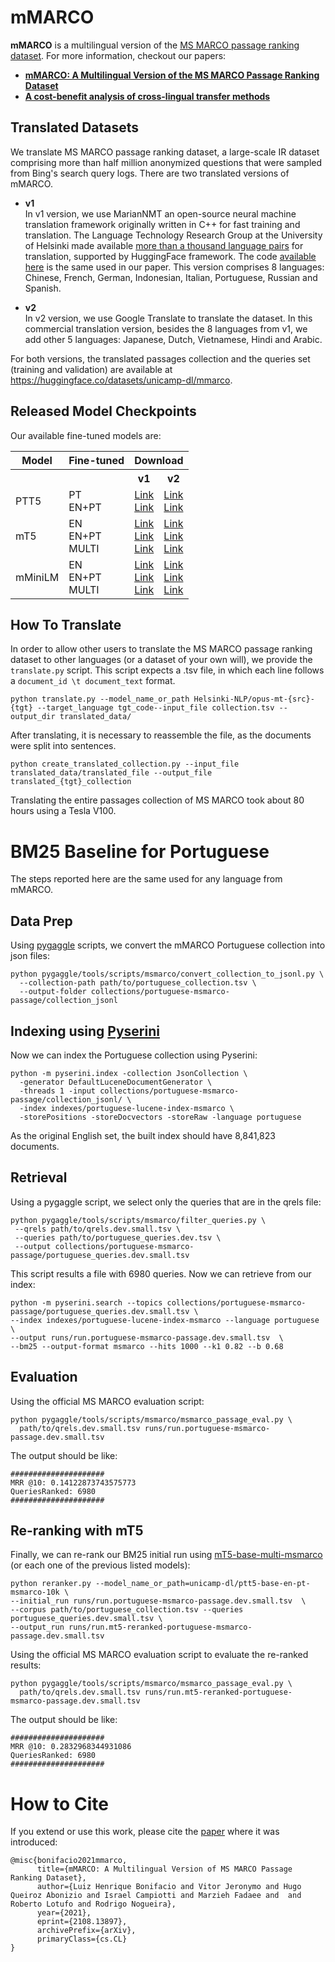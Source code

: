 # mMARCO
**mMARCO** is a multilingual version of the [MS MARCO passage ranking dataset](https://microsoft.github.io/msmarco/).
For more information, checkout our papers:
  * [**mMARCO: A Multilingual Version of the MS MARCO Passage Ranking Dataset**](https://arxiv.org/abs/2108.13897)
  * [**A cost-benefit analysis of cross-lingual transfer methods**](https://arxiv.org/abs/2105.06813)
<!---
This repository presents a neural machine translation-based method for translating the MS MARCO passage ranking dataset.
The code available here is the same used in our paper [**mMARCO: A Multilingual Version of MS MARCO Passage Ranking Dataset**](https://arxiv.org/abs/2108.13897).
-->

## Translated Datasets
We translate MS MARCO passage ranking dataset, a large-scale IR dataset comprising more than half million anonymized questions that were sampled from Bing's search query logs. There are two translated versions of mMARCO.

  * **v1**  
  In v1 version, we use MarianNMT an open-source neural machine translation framework originally written in C++ for fast training and translation. The Language Technology Research Group at the University of Helsinki made available [more than a thousand language pairs](https://huggingface.co/Helsinki-NLP) for translation, supported by HuggingFace framework. The code [available here](https://github.com/unicamp-dl/mMARCO/blob/main/scripts/translate.py) is the same used in our paper.
  This version comprises 8 languages: Chinese, French, German, Indonesian, Italian, Portuguese, Russian and Spanish.

  * **v2**  
  In v2 version, we use Google Translate to translate the dataset. In this commercial translation version, besides the 8 languages from v1, we add other 5 languages: Japanese, Dutch, Vietnamese, Hindi and Arabic.

For both versions, the translated passages collection and the queries set (training and validation) are available at https://huggingface.co/datasets/unicamp-dl/mmarco.

<!---
As described in our work, we made available the MS MARCO passage ranking dataset translated to 8 languages (Chinese, French, German, Indonesian, Italian, Portuguese, Russian and Spanish).
The translated passages collection and the queries set (training and validation) are available at https://huggingface.co/datasets/unicamp-dl/mmarco/tree/main/data/v1.1.
-->

## Released Model Checkpoints
Our available fine-tuned models are: 
<!DOCTYPE html>
<html>
<body>

<table>
  <tr>
    <th>Model</th>
    <th>Fine-tuned</th>
    <th colspan=2>Download</th>
  </tr>
  <tr>
    <th></th>
    <th></th>
    <th>v1</th>
    <th>v2</th>
  </tr>
  <tr>
    <td>PTT5</td>
    <td>PT<br>EN+PT</td>
    <td><a href="https://huggingface.co/unicamp-dl/ptt5-base-pt-msmarco-100k-v1">Link</a><br><a href="https://huggingface.co/unicamp-dl/ptt5-base-en-pt-msmarco-10k-v1">Link</\a></td>
    <td><a href="https://huggingface.co/unicamp-dl/ptt5-base-pt-msmarco-100k-v2">Link</\a><br><a href="https://huggingface.co/unicamp-dl/ptt5-base-en-pt-msmarco-100k-v2">Link</\a></td>
  </tr>
  <tr>
    <td>mT5</td>
    <td>EN<br>EN+PT<br>MULTI</td>
    <td><a href="https://huggingface.co/unicamp-dl/mt5-base-en-msmarco">Link</\a><br><a href="">Link</\a><br><a href="">Link</\a></td>
    <td><a href="https://huggingface.co/unicamp-dl/mt5-base-en-msmarco">Link</\a><br><a href="">Link</\a><br><a href="">Link</\a></td>
  </tr>
  <tr>
    <td>mMiniLM</td>
    <td>EN<br>EN+PT<br>MULTI</td>
    <td><a href="">Link</\a><br><a href="">Link</\a><br><a href="">Link</\a></td>
    <td><a href="">Link</\a><br><a href="">Link</\a><br><a href="">Link</\a></td>
  </tr>
</table>

</body>
</html>



<!---
| Model | Description | MRR@10*|
| :--- | :--- | :---: |
|[ptT5-base-pt-msmarco](https://huggingface.co/unicamp-dl/ptt5-base-pt-msmarco-100k)| a [PTT5](https://github.com/unicamp-dl/PTT5) model fine-tuned on Portuguese MS MARCO | 0.188 |
|[ptT5-base-en-pt-msmarco](https://huggingface.co/unicamp-dl/ptt5-base-en-pt-msmarco-10k) | a PTT5 model fine-tuned on English and Portuguese MS MARCO| 0.343|
|[mT5-base-en-pt-msmarco](https://huggingface.co/unicamp-dl/mt5-base-en-pt-msmarco) |a [mT5](https://github.com/google-research/multilingual-t5) model fine-tuned on both English and Portuguese MS MARCO | 0.375|
|[mT5-base-multi-msmarco](https://huggingface.co/unicamp-dl/mt5-base-multi-msmarco) |a mT5 model fine-tuned on mMARCO |0.366 |
|[mMiniLM-pt-msmarco](https://huggingface.co/unicamp-dl/multilingual-MiniLM-L6-v2-pt-msmarco) |a [mMiniLM](https://github.com/microsoft/unilm/tree/master/minilm) model fine-tuned on Portuguese MS MARCO | - |
|[mMiniLM-en-pt-msmarco](https://huggingface.co/unicamp-dl/multilingual-MiniLM-L6-v2-en-pt-msmarco) |a mMiniLM model fine-tuned on both English and Portuguese MS MARCO | 0.375|
|[mMiniLM-multi-msmarco](https://huggingface.co/unicamp-dl/multilingual-MiniLM-L6-v2-multi-msmarco) |a mMiniLM model fine-tuned on mMARCO | 0.363|

\* MRR@10 on English MS MARCO
-->
<!---
## Dataset
We translate MS MARCO passage ranking dataset, a large-scale IR dataset comprising more than half million anonymized questions that were sampled from Bing's search query logs.
-->
<!---
## Translation Model
To translate the MS MARCO dataset, we use MarianNMT an open-source neural machine translation framework originally written in C++ for fast training and translation. The Language Technology Research Group at the University of Helsinki made available [more than a thousand language pairs](https://huggingface.co/Helsinki-NLP) for translation, supported by HuggingFace framework.
-->

## How To Translate
In order to allow other users to translate the MS MARCO passage ranking dataset to other languages (or a dataset of your own will), we provide the ```translate.py``` script. This script expects a .tsv file, in which each line follows a ```document_id \t document_text``` format.
```
python translate.py --model_name_or_path Helsinki-NLP/opus-mt-{src}-{tgt} --target_language tgt_code--input_file collection.tsv --output_dir translated_data/
```
After translating, it is necessary to reassemble the file, as the documents were split into sentences.
```
python create_translated_collection.py --input_file translated_data/translated_file --output_file translated_{tgt}_collection
```
Translating the entire passages collection of MS MARCO took about 80 hours using a Tesla V100.

# BM25 Baseline for Portuguese
The steps reported here are the same used for any language from mMARCO. 

## Data Prep

Using [pygaggle](https://github.com/castorini/pygaggle) scripts, we convert the mMARCO Portuguese collection into json files:
```
python pygaggle/tools/scripts/msmarco/convert_collection_to_jsonl.py \
  --collection-path path/to/portuguese_collection.tsv \
  --output-folder collections/portuguese-msmarco-passage/collection_jsonl
```
## Indexing using [Pyserini](https://github.com/castorini/pyserini)
Now we can index the Portuguese collection using Pyserini:
```
python -m pyserini.index -collection JsonCollection \
  -generator DefaultLuceneDocumentGenerator \
  -threads 1 -input collections/portuguese-msmarco-passage/collection_jsonl/ \
  -index indexes/portuguese-lucene-index-msmarco \
  -storePositions -storeDocvectors -storeRaw -language portuguese
```
As the original English set, the built index should have 8,841,823 documents.

## Retrieval
Using a pygaggle script, we select only the queries that are in the qrels file:
```
python pygaggle/tools/scripts/msmarco/filter_queries.py \
 --qrels path/to/qrels.dev.small.tsv \
 --queries path/to/portuguese_queries.dev.tsv \
 --output collections/portuguese-msmarco-passage/portuguese_queries.dev.small.tsv
 ```
 This script results a file with 6980 queries. Now we can retrieve from our index:
 
  ```
python -m pyserini.search --topics collections/portuguese-msmarco-passage/portuguese_queries.dev.small.tsv \
 --index indexes/portuguese-lucene-index-msmarco --language portuguese \
 --output runs/run.portuguese-msmarco-passage.dev.small.tsv  \
 --bm25 --output-format msmarco --hits 1000 --k1 0.82 --b 0.68
  ```
 ## Evaluation
Using the official MS MARCO evaluation script:
```
python pygaggle/tools/scripts/msmarco/msmarco_passage_eval.py \
  path/to/qrels.dev.small.tsv runs/run.portuguese-msmarco-passage.dev.small.tsv
``` 
The output should be like:
```
#####################
MRR @10: 0.14122873743575773
QueriesRanked: 6980
#####################
```

## Re-ranking with mT5
Finally, we can re-rank our BM25 initial run using [mT5-base-multi-msmarco](https://huggingface.co/unicamp-dl/mt5-base-multi-msmarco) (or each one of the previous listed models):
``` 
python reranker.py --model_name_or_path=unicamp-dl/ptt5-base-en-pt-msmarco-10k \
--initial_run runs/run.portuguese-msmarco-passage.dev.small.tsv  \
--corpus path/to/portuguese_collection.tsv --queries portuguese_queries.dev.small.tsv \
--output_run runs/run.mt5-reranked-portuguese-msmarco-passage.dev.small.tsv
``` 
Using the official MS MARCO evaluation script to evaluate the re-ranked results:
```
python pygaggle/tools/scripts/msmarco/msmarco_passage_eval.py \
  path/to/qrels.dev.small.tsv runs/run.mt5-reranked-portuguese-msmarco-passage.dev.small.tsv
``` 
The output should be like:
```
#####################
MRR @10: 0.2832968344931086
QueriesRanked: 6980
#####################
```
 
# How to Cite

If you extend or use this work, please cite the [paper][paper] where it was
introduced:

```
@misc{bonifacio2021mmarco,
      title={mMARCO: A Multilingual Version of MS MARCO Passage Ranking Dataset}, 
      author={Luiz Henrique Bonifacio and Vitor Jeronymo and Hugo Queiroz Abonizio and Israel Campiotti and Marzieh Fadaee and  and Roberto Lotufo and Rodrigo Nogueira},
      year={2021},
      eprint={2108.13897},
      archivePrefix={arXiv},
      primaryClass={cs.CL}
}
```

[paper]: https://arxiv.org/abs/2108.13897
